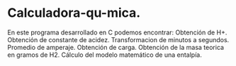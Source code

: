 # Calculadora-qu-mica.
En este programa desarrollado en C podemos encontrar: 
Obtención de H+.
Obtención de constante de acidez.
Transformacion de minutos a segundos.
Promedio de amperaje.
Obtención de carga.
Obtención de la masa teorica en gramos de H2.
Cálculo del modelo matemático de una entalpía.
